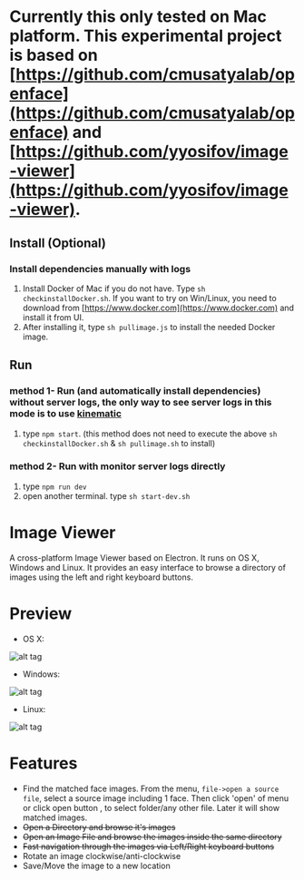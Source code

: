 <!-- # How to install -->
<!-- 1.type 'npm run prepare' -->

# Currently this only tested on Mac platform. This experimental project is based on [https://github.com/cmusatyalab/openface](https://github.com/cmusatyalab/openface) and [https://github.com/yyosifov/image-viewer](https://github.com/yyosifov/image-viewer).

## Install (Optional)

### Install dependencies manually with logs
1. Install Docker of Mac if you do not have. Type `sh checkinstallDocker.sh`. If you want to try on Win/Linux, you need to download from [https://www.docker.com](https://www.docker.com) and install it from UI.
2. After installing it, type `sh pullimage.js` to install the needed Docker image.

## Run

### method 1- Run (and automatically install dependencies) without server logs, the only way to see server logs in this mode is to use [kinematic](https://kitematic.com/)
1. type `npm start`. (this method does not need to execute the above `sh checkinstallDocker.sh` & `sh pullimage.sh` to install)

### method 2- Run with monitor server logs directly
1. type `npm run dev`
2. open another terminal. type `sh start-dev.sh`

# Image Viewer

A cross-platform Image Viewer based on Electron. It runs on OS X, Windows and Linux. It provides an easy interface to browse a directory of images using the left and right keyboard buttons.

# Preview

- OS X:

![alt tag](http://i.imgur.com/JM0GaFJ.jpg)

- Windows:

![alt tag](http://i.imgur.com/uYsD4yy.png)

- Linux:

![alt tag](http://i.imgur.com/KXlmv3o.png)

# Features

- Find the matched face images. From the menu, `file->open a source file`, select a source image including 1 face. Then click 'open' of menu or click open button , to select folder/any other file. Later it will show matched images.     
- ~~Open a Directory and browse it's images~~
- ~~Open an Image File and browse the images inside the same directory~~
- ~~Fast navigation through the images via Left/Right keyboard buttons~~
- Rotate an image clockwise/anti-clockwise
- Save/Move the image to a new location

